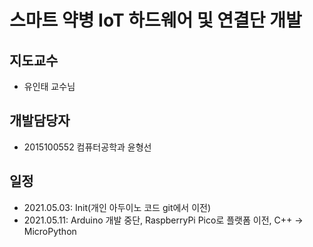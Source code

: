 # 스마트 약병 IoT 하드웨어 및 연결단 개발

## 지도교수
+ 유인태 교수님

## 개발담당자
+ 2015100552 컴퓨터공학과 윤형선

## 일정
+ 2021.05.03: Init(개인 아두이노 코드 git에서 이전)
+ 2021.05.11: Arduino 개발 중단, RaspberryPi Pico로 플랫폼 이전, C++ -> MicroPython